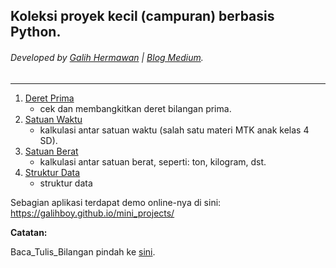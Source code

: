 ## Koleksi proyek kecil (campuran) berbasis Python.
###### Developed by [Galih Hermawan](https://galih.eu) | [Blog Medium](https://masgalih.medium.com).
---

1. [Deret Prima](https://github.com/galihboy/py-mini-projects/tree/main/Deret_Prima)
	- cek dan membangkitkan deret bilangan prima.
2. [Satuan Waktu](https://github.com/galihboy/py-mini-projects/tree/main/Satuan_Waktu)
	- kalkulasi antar satuan waktu (salah satu materi MTK anak kelas 4 SD).
3. [Satuan Berat](https://github.com/galihboy/py-mini-projects/tree/main/Satuan_Berat)
	- kalkulasi antar satuan berat, seperti: ton, kilogram, dst.
4. [Struktur Data](https://github.com/galihboy/py-mini-projects/tree/main/Struktur_Data)
	- struktur data
	
Sebagian aplikasi terdapat demo online-nya di sini: https://galihboy.github.io/mini_projects/

**Catatan:**

Baca_Tulis_Bilangan pindah ke [sini](https://github.com/galihboy/Baca_Tulis_Bilangan).